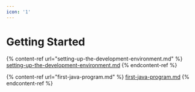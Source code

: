 ```yaml
---
icon: '1'
---
```


# Getting Started

{% content-ref url="setting-up-the-development-environment.md" %}
[setting-up-the-development-environment.md](setting-up-the-development-environment.md)
{% endcontent-ref %}

{% content-ref url="first-java-program.md" %}
[first-java-program.md](first-java-program.md)
{% endcontent-ref %}

